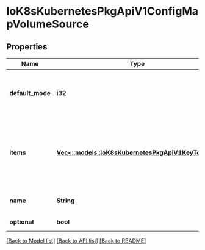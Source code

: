 # IoK8sKubernetesPkgApiV1ConfigMapVolumeSource

## Properties
Name | Type | Description | Notes
------------ | ------------- | ------------- | -------------
**default_mode** | **i32** | Optional: mode bits to use on created files by default. Must be a value between 0 and 0777. Defaults to 0644. Directories within the path are not affected by this setting. This might be in conflict with other options that affect the file mode, like fsGroup, and the result can be other mode bits set. | [optional] 
**items** | [**Vec<::models::IoK8sKubernetesPkgApiV1KeyToPath>**](io.k8s.kubernetes.pkg.api.v1.KeyToPath.md) | If unspecified, each key-value pair in the Data field of the referenced ConfigMap will be projected into the volume as a file whose name is the key and content is the value. If specified, the listed keys will be projected into the specified paths, and unlisted keys will not be present. If a key is specified which is not present in the ConfigMap, the volume setup will error unless it is marked optional. Paths must be relative and may not contain the &#39;..&#39; path or start with &#39;..&#39;. | [optional] 
**name** | **String** | Name of the referent. More info: https://kubernetes.io/docs/concepts/overview/working-with-objects/names/#names | [optional] 
**optional** | **bool** | Specify whether the ConfigMap or it&#39;s keys must be defined | [optional] 

[[Back to Model list]](../README.md#documentation-for-models) [[Back to API list]](../README.md#documentation-for-api-endpoints) [[Back to README]](../README.md)


